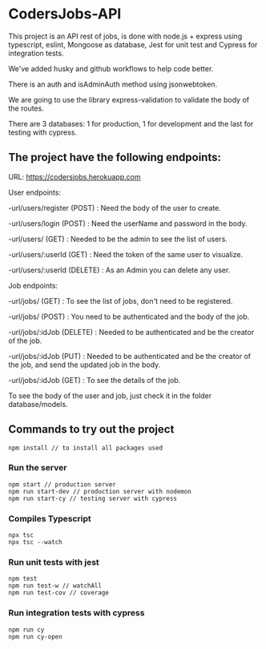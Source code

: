 # CodersJobs-API

This project is an API rest of jobs, is done with node.js + express using typescript, eslint, Mongoose as database, Jest for unit test and Cypress for integration tests.

We've added husky and github workflows to help code better.

There is an auth and isAdminAuth method using jsonwebtoken.

We are going to use the library express-validation to validate the body of the routes.

There are 3 databases: 1 for production, 1 for development and the last for testing with cypress.

## The project have the following endpoints:

URL: https://codersjobs.herokuapp.com

User endpoints:

-url/users/register (POST) : Need the body of the user to create.

-url/users/login (POST) : Need the userName and password in the body.

-url/users/ (GET) : Needed to be the admin to see the list of users.

-url/users/:userId (GET) : Need the token of the same user to visualize.

-url/users/:userId (DELETE) : As an Admin you can delete any user.

Job endpoints:

-url/jobs/ (GET) : To see the list of jobs, don't need to be registered.

-url/jobs/ (POST) : You need to be authenticated and the body of the job.

-url/jobs/:idJob (DELETE) : Needed to be authenticated and be the creator of the job.

-url/jobs/:idJob (PUT) : Needed to be authenticated and be the creator of the job, and send the updated job in the body.

-url/jobs/:idJob (GET) : To see the details of the job.

To see the body of the user and job, just check it in the folder database/models.

## Commands to try out the project

```
npm install // to install all packages used
```

### Run the server

```
npm start // production server
npm run start-dev // production server with nodemon
npm run start-cy // testing server with cypress
```

### Compiles Typescript

```
npx tsc
npx tsc --watch
```

### Run unit tests with jest

```
npm test
npm run test-w // watchAll
npm run test-cov // coverage
```

### Run integration tests with cypress

```
npm run cy
npm run cy-open
```

